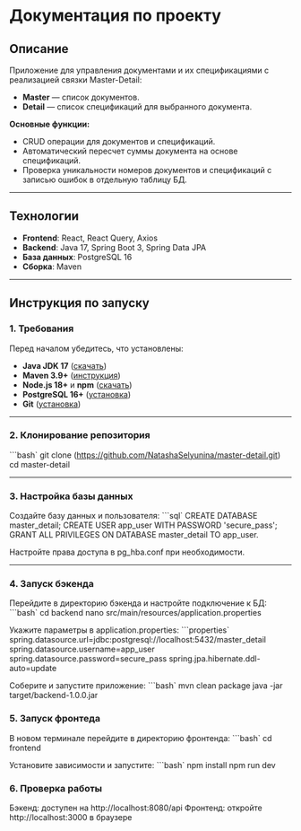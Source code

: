 # Документация по проекту

## Описание
Приложение для управления документами и их спецификациями с реализацией связки Master-Detail:
- **Master** — список документов.
- **Detail** — список спецификаций для выбранного документа.

**Основные функции:**
- CRUD операции для документов и спецификаций.
- Автоматический пересчет суммы документа на основе спецификаций.
- Проверка уникальности номеров документов и спецификаций с записью ошибок в отдельную таблицу БД.

---

## Технологии
- **Frontend**: React, React Query, Axios
- **Backend**: Java 17, Spring Boot 3, Spring Data JPA
- **База данных**: PostgreSQL 16
- **Сборка**: Maven

---

## Инструкция по запуску

### 1. Требования
Перед началом убедитесь, что установлены:
- **Java JDK 17** ([скачать](https://adoptium.net/))
- **Maven 3.9+** ([инструкция](https://maven.apache.org/install.html))
- **Node.js 18+** и **npm** ([скачать](https://nodejs.org/))
- **PostgreSQL 16+** ([установка](https://www.postgresql.org/download/))
- **Git** ([установка](https://git-scm.com/))

---

### 2. Клонирование репозитория
```bash`
git clone (https://github.com/NatashaSelyunina/master-detail.git)
cd master-detail

---

### 3. Настройка базы данных
Создайте базу данных и пользователя:
```sql`
CREATE DATABASE master_detail;
CREATE USER app_user WITH PASSWORD 'secure_pass';
GRANT ALL PRIVILEGES ON DATABASE master_detail TO app_user.

Настройте права доступа в pg_hba.conf при необходимости.

---

### 4. Запуск бэкенда
Перейдите в директорию бэкенда и настройте подключение к БД:
```bash`
cd backend
nano src/main/resources/application.properties

Укажите параметры в application.properties:
```properties`
spring.datasource.url=jdbc:postgresql://localhost:5432/master_detail
spring.datasource.username=app_user
spring.datasource.password=secure_pass
spring.jpa.hibernate.ddl-auto=update

Соберите и запустите приложение:
```bash`
mvn clean package
java -jar target/backend-1.0.0.jar

### 5. Запуск фронтеда
В новом терминале перейдите в директорию фронтенда:
```bash`
cd frontend

Установите зависимости и запустите:
```bash`
npm install
npm run dev

### 6. Проверка работы
Бэкенд: доступен на http://localhost:8080/api
Фронтенд: откройте http://localhost:3000 в браузере
